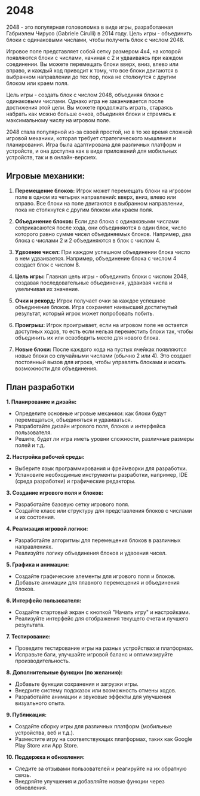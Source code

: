 # 2048

2048 - это популярная головоломка в виде игры, разработанная Габриэлем Чирусо (Gabriele Cirulli) в 2014 году. Цель игры - объединить блоки с одинаковыми числами, чтобы получить блок с числом 2048.

Игровое поле представляет собой сетку размером 4x4, на которой появляются блоки с числами, начиная с 2 и удваиваясь при каждом соединении. Вы можете перемещать блоки вверх, вниз, влево или вправо, и каждый ход приводит к тому, что все блоки двигаются в выбранном направлении до тех пор, пока не столкнутся с другим блоком или краем поля.

Цель игры - создать блок с числом 2048, объединяя блоки с одинаковыми числами. Однако игра не заканчивается после достижения этой цели. Вы можете продолжать играть, стараясь набрать как можно больше очков, объединяя блоки и стремясь к максимальному числу на игровом поле.

2048 стала популярной из-за своей простой, но в то же время сложной игровой механики, которая требует стратегического мышления и планирования. Игра была адаптирована для различных платформ и устройств, и она доступна как в виде приложений для мобильных устройств, так и в онлайн-версиях.

## Игровые механики:

1. **Перемещение блоков:** Игрок может перемещать блоки на игровом поле в одном из четырех направлений: вверх, вниз, влево или вправо. Все блоки на поле двигаются в выбранном направлении, пока не столкнутся с другим блоком или краем поля.

2. **Объединение блоков:** Если два блока с одинаковыми числами соприкасаются после хода, они объединяются в один блок, число которого равно сумме чисел объединяемых блоков. Например, два блока с числами 2 и 2 объединяются в блок с числом 4.

3. **Удвоение чисел:** При каждом успешном объединении блока число в нем удваивается. Например, объединение блока с числом 4 создаст блок с числом 8.

4. **Цель игры:** Главная цель игры - объединить блоки с числом 2048, создавая последовательные объединения, удваивая числа и увеличивая их значение.

5. **Очки и рекорд:** Игрок получает очки за каждое успешное объединение блоков. Игра сохраняет наивысший достигнутый результат, который игрок может попробовать побить.

6. **Проигрыш:** Игрок проигрывает, если на игровом поле не остается доступных ходов, то есть если нельзя переместить блоки так, чтобы объединить их или освободить место для нового блока.

7. **Новые блоки:** После каждого хода на пустых ячейках появляются новые блоки со случайными числами (обычно 2 или 4). Это создает постоянный вызов для игрока, чтобы управлять блоками и искать возможности для объединения.

## План разработки

**1. Планирование и дизайн:**
   - Определите основные игровые механики: как блоки будут перемещаться, объединяться и удваиваться.
   - Разработайте дизайн игрового поля, блоков и интерфейса пользователя.
   - Решите, будет ли игра иметь уровни сложности, различные размеры полей и т.д.

**2. Настройка рабочей среды:**
   - Выберите язык программирования и фреймворки для разработки.
   - Установите необходимые инструменты разработки, например, IDE (среда разработки) и графические редакторы.

**3. Создание игрового поля и блоков:**
   - Разработайте базовую сетку игрового поля.
   - Создайте класс или структуру для представления блоков с числами и их состояния.

**4. Реализация игровой логики:**
   - Разработайте алгоритмы для перемещения блоков в различных направлениях.
   - Реализуйте логику объединения блоков и удвоения чисел.

**5. Графика и анимации:**
   - Создайте графические элементы для игрового поля и блоков.
   - Добавьте анимации для плавного перемещения и объединения блоков.

**6. Интерфейс пользователя:**
   - Создайте стартовый экран с кнопкой "Начать игру" и настройками.
   - Реализуйте интерфейс для отображения текущего счета и лучшего результата.

**7. Тестирование:**
   - Проведите тестирование игры на разных устройствах и платформах.
   - Исправьте баги, улучшайте игровой баланс и оптимизируйте производительность.

**8. Дополнительные функции (по желанию):**
   - Добавьте функции сохранения и загрузки игры.
   - Внедрите систему подсказок или возможность отмены ходов.
   - Разработайте анимации и звуковые эффекты для улучшения визуального опыта.

**9. Публикация:**
   - Создайте сборку игры для различных платформ (мобильные устройства, веб и т.д.).
   - Разместите игру на соответствующих платформах, таких как Google Play Store или App Store.

**10. Поддержка и обновления:**
   - Следите за отзывами пользователей и реагируйте на их обратную связь.
   - Внедряйте улучшения и добавляйте новые функции через обновления.
